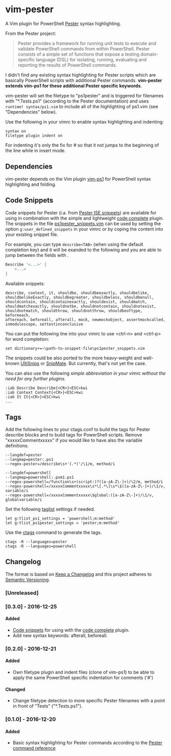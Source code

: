 # vim-pester
A Vim plugin for PowerShell [Pester](https://github.com/pester/Pester) syntax highlighting.

From the Pester project:
> Pester provides a framework for running unit tests to execute and validate
> PowerShell commands from within PowerShell. Pester consists of a simple set
> of functions that expose a testing domain-specific language (DSL) for
> isolating, running, evaluating and reporting the results of PowerShell
> commands.

I didn't find any existing syntax highlighting for Pester scripts which are basically
PowerShell scripts with additional Pester commands. **vim-pester extends vim-ps1
for these additional Pester specific keywords**.

vim-pester will set the filetype to "ps1pester" and is triggered for filenames
with "\*.Tests.ps1" (according to the Pester documentation) and uses `runtime!
syntax/ps1.vim` to include all of the highlighting of ps1.vim (see
"Dependencies" below).

Use the following in your vimrc to enable syntax highlighting and indenting:

```VimL
syntax on
filetype plugin indent on
```

For indenting it's only the fix for # so that it not jumps to the beginning of
the line while in insert mode.

## Dependencies
vim-pester depends on the Vim plugin [vim-ps1](https://github.com/PProvost/vim-ps1) 
for PowerShell syntax highlighting and folding.

## Code Snippets
Code snippets for Pester (i.a. from [Pester ISE snippets](https://github.com/pester/Pester/tree/30b8b240d21e92dde701350c9699567b99e150e5/Snippets))
are available for using in combination with the simple and 
lightweight [code complete](https://github.com/mbbill/code\_complete) 
plugin. The snippets in the file [ps1pester\_snippets.vim](snippets/ps1pester\_snippets.vim) 
can be used by setting the option `g:user_defined_snippets` in your vimrc or by coping the content 
into your existing snippet file.

For example, you can type `describe<TAB>` (when using the default completion
key) and it will be exanded to the following and you are able to jump between
the fields with <TAB>. 

``` PowerShell
Describe '<...>' {
	<...>
}
```
Available snippets:

	describe, context, it, shouldbe, shouldbeexactly, shouldbelike,
	shouldbelikeExactly, shouldbegreater, shouldbeless, shouldbenull,
	shouldcontain, shouldcontainexactly, shouldexist, shouldmatch,
	shouldmatchexactly, shouldnotbe, shouldnotcontain, shouldnotexist,
	shouldnotmatch, shouldthrow, shouldnotthrow, shouldbeoftype, beforeeach,
	aftereach, beforeall, afterall, mock, newmockobject, assertmockcalled,
	inmodulescope, settestinconclusive

You can put the following line into your vimrc to use \<ctrl-n\> and
\<ctrl-p\> for word completion:

	set dictionary+=~\path-to-snippet-file\ps1pester_snippets.vim

The snippets could be also ported to the more heavy-weight and well-known 
[UltiSnips](https://github.com/SirVer/ultisnips) or 
[SnipMate](https://github.com/garbas/vim-snipmate). 
But currently, that's not yet the case.

You can also use the following *simple abbreviation in your vimrc without the 
need for any further plugins*.

```VimL
:iab Describe Describe{<CR>}<ESC>kwi
:iab Context Context{<CR>}<ESC>kwi
:iab It It{<CR>}<ESC>kwi
...
```

## Tags

Add the following lines to your ctags.conf to build the tags for Pester
describe blocks and to build tags for PowerShell scripts. Remove
"xxxxxCommentxxxxx" if you would like to have also the variable definitions.

```
--langdef=pester
--langmap=pester:.ps1
--regex-pester=/describe\s+'(.*)'/\1/m, method/i

--langdef=powershell
--langmap=powershell:.psm1.ps1
--regex-powershell=/function\s+(script:)?([a-zA-Z\-]+)/\2/m, method/i
--regex-powershell=/xxxxxCommentxxxxx\s*\[.*\]\s*\$([a-zA-Z\-]+)/\1/v, variable/i
--regex-powershell=/xxxxxCommentxxxxx\$global:([a-zA-Z\-]+)/\1/v, globalvariable/i
```

Set the following [taglist](https://github.com/vim-scripts/taglist.vim)
settings if needed.

```
let g:tlist_ps1_settings = 'powershell;m:method'
let g:tlist_ps1pester_settings = 'pester;m:method'
```

Use the [ctags](http://ctags.sourceforge.net/) command to generate the tags.

```
ctags -R --languages=pester
ctags -R --languages=powershell
```

## Changelog

The format is based on [Keep a Changelog](http://kgbeepachangelog.com/) 
and this project adheres to [Semantic Versioning](http://semver.org/).

### [Unreleased]

### [0.3.0] - 2016-12-25
#### Added
* [Code snippets](snippets/ps1pester\_snippets.vim) for using with 
	the [code complete](https://github.com/mbbill/code\_complete) plugin.
* Add new syntax keywords: afterall, beforeall.

### [0.2.0] - 2016-12-21
#### Added
* Own filetype plugin and indent files (clone of vim-ps1) to be able to apply
	the same PowerShell specific indentation for comments ('#')

#### Changed
* Change filetype detection to more specific Pester filenames with a point in front
	of "Tests" ("\*.Tests.ps1").

### [0.1.0] - 2016-12-20
#### Added
* Basic syntax highlighting for Pester commands according to the [Pester
	command
	reference](https://github.com/pester/Pester/wiki/Home/60a9188f2133f164b71fba3cfb184f6a2dcf796c#command-reference)
